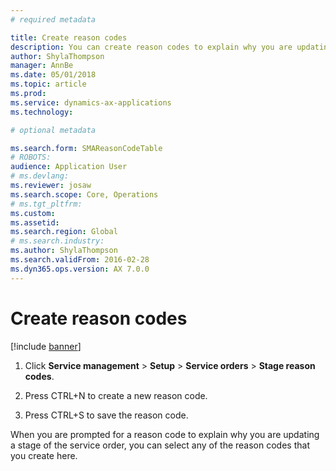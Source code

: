 ```yaml
---
# required metadata

title: Create reason codes   
description: You can create reason codes to explain why you are updating a stage of a service order. 
author: ShylaThompson
manager: AnnBe
ms.date: 05/01/2018
ms.topic: article
ms.prod: 
ms.service: dynamics-ax-applications
ms.technology: 

# optional metadata

ms.search.form: SMAReasonCodeTable
# ROBOTS: 
audience: Application User
# ms.devlang: 
ms.reviewer: josaw
ms.search.scope: Core, Operations
# ms.tgt_pltfrm: 
ms.custom: 
ms.assetid: 
ms.search.region: Global
# ms.search.industry: 
ms.author: ShylaThompson
ms.search.validFrom: 2016-02-28
ms.dyn365.ops.version: AX 7.0.0
---
```


# Create reason codes    

[!include [banner](../includes/banner.md)]


1.  Click **Service management** \> **Setup** \> **Service orders** \> **Stage reason codes**.

2.  Press CTRL+N to create a new reason code.

3.  Press CTRL+S to save the reason code.

When you are prompted for a reason code to explain why you are updating a stage of the service order, you can select any of the reason codes that you create here.

  


